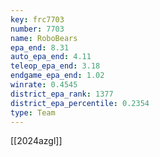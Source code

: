```yaml
---
key: frc7703
number: 7703
name: RoboBears
epa_end: 8.31
auto_epa_end: 4.11
teleop_epa_end: 3.18
endgame_epa_end: 1.02
winrate: 0.4545
district_epa_rank: 1377
district_epa_percentile: 0.2354
type: Team
---
```

[[2024azgl]]
